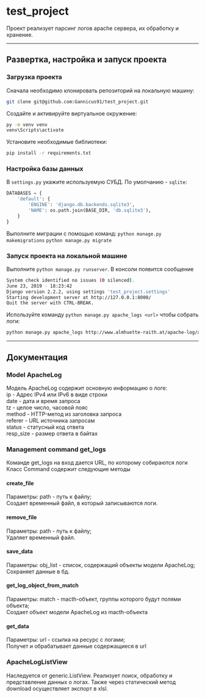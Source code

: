 # test_project
Проект реализует парсинг логов apache сервера, их обработку и хранение.
***
## Развертка, настройка и запуск проекта
### Загрузка проекта
Сначала необходимо клонировать репозиторий на локальную машину:
```bash
git clone git@github.com:Gannicus91/test_project.git
```

Создайте и активируйте виртуальное окружение:
```bash
py -m venv venv
venv\Scripts\activate
```

Установите необходимые библиотеки:
```bash
pip install -r requirements.txt
```

### Настройка базы данных
В `settings.py` укажите используемую СУБД. По умолчанию - `sqlite`:
```python
DATABASES = {
    'default': {
        'ENGINE': 'django.db.backends.sqlite3',
        'NAME': os.path.join(BASE_DIR, 'db.sqlite3'),
    }
}
```

Выполните миграции с помощью команд: `python manage.py makemigrations` `python manage.py migrate`
### Запуск проекта на локальной машине

Выполните `python manage.py runserver`. В консоли появится сообщение
```bash
System check identified no issues (0 silenced).
June 23, 2019 - 18:23:42
Django version 2.2.2, using settings 'test_project.settings'
Starting development server at http://127.0.0.1:8000/
Quit the server with CTRL-BREAK.
```

Используйте команду `python manage.py apache_logs <url>` чтобы собрать логи:
```bash
python manage.py apache_logs http://www.almhuette-raith.at/apache-log/access.log
```
***
## Документация
### Model ApacheLog
Модель ApacheLog содержит основную информацию о логе: <br>
ip - Адрес IPv4 или IPv6 в виде строки<br>
date - дата и время запроса<br>
tz - целое число, часовой пояс<br>
method - HTTP-метод из заголовка запроса<br>
referer - URL источника запросам<br>
status - статусный код ответа<br>
resp_size - размер ответа в байтах<br>
### Management command get_logs
Команде get_logs на вход дается URL, по которому собираются логи
Класс Command содержит следующие методы
#### create_file
Параметры: path - путь к файлу;<br>
Создает временный файл, в который записываются логи.
#### remove_file
Параметры: path - путь к файлу;<br>
Удаляет временный файл.
#### save_data
Параметры: obj_list - список, содержащий объекты модели ApacheLog;<br>
Сохраняет данные в бд.
#### get_log_object_from_match
Параметры: match - macth-объект, группы которого будут полями объекта;<br>
Создает объект модели ApacheLog из macth-объекта
#### get_data
Параметры: url - ссылка на ресурс с логами;<br>
Получет и обрабатывает данные содержащиеся в url
### ApacheLogListView
Наследуется от generic.ListView. Реализует поиск, обработку и представление данных о логах. Также через статический метод download осуществляет экспорт в xlsl.
